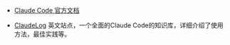 

- [Claude Code 官方文档](https://docs.anthropic.com/en/docs/claude-code/overview)

- [ClaudeLog](https://claudelog.com/) 英文站点，一个全面的Claude Code的知识库，详细介绍了使用方法，最佳实践等。
